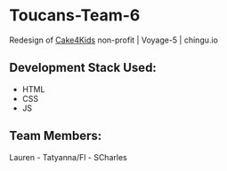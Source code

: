 # Toucans-Team-6
Redesign of [Cake4Kids](http://www.cake4kids.org) non-profit | Voyage-5 | chingu.io

## Development Stack Used: 
* HTML
* CSS
* JS

## Team Members:
Lauren - Tatyanna/Fl - SCharles